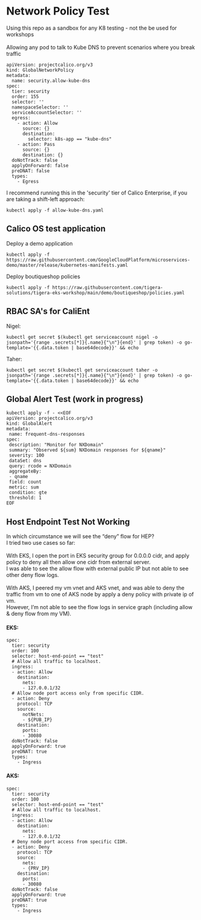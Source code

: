 # Network Policy Test
Using this repo as a sandbox for any K8 testing - not the be used for workshops<br/>
<br/>
Allowing any pod to talk to Kube DNS to prevent scenarios where you break traffic
```
apiVersion: projectcalico.org/v3
kind: GlobalNetworkPolicy
metadata:
  name: security.allow-kube-dns
spec:
  tier: security
  order: 155
  selector: ''
  namespaceSelector: ''
  serviceAccountSelector: ''
  egress:
    - action: Allow
      source: {}
      destination:
        selector: k8s-app == "kube-dns"
    - action: Pass
      source: {}
      destination: {}
  doNotTrack: false
  applyOnForward: false
  preDNAT: false
  types:
    - Egress
```

I recommend running this in the 'security' tier of Calico Enterprise, if you are taking a shift-left approach:
```
kubectl apply -f allow-kube-dns.yaml
```

## Calico OS test application

Deploy a demo application

```
kubectl apply -f https://raw.githubusercontent.com/GoogleCloudPlatform/microservices-demo/master/release/kubernetes-manifests.yaml
```

Deploy boutiqueshop policies

```
kubectl apply -f https://raw.githubusercontent.com/tigera-solutions/tigera-eks-workshop/main/demo/boutiqueshop/policies.yaml
```

## RBAC SA's for CaliEnt

Nigel:

```
kubectl get secret $(kubectl get serviceaccount nigel -o jsonpath='{range .secrets[*]}{.name}{"\n"}{end}' | grep token) -o go-template='{{.data.token | base64decode}}' && echo
```

Taher:

```
kubectl get secret $(kubectl get serviceaccount taher -o jsonpath='{range .secrets[*]}{.name}{"\n"}{end}' | grep token) -o go-template='{{.data.token | base64decode}}' && echo
```

## Global Alert Test (work in progress)

```
kubectl apply -f - <<EOF
apiVersion: projectcalico.org/v3
kind: GlobalAlert
metadata:
 name: frequent-dns-responses
spec:
 description: "Monitor for NXDomain"
 summary: "Observed ${sum} NXDomain responses for ${qname}"
 severity: 100
 dataSet: dns
 query: rcode = NXDomain 
 aggregateBy: 
 - qname
 field: count
 metric: sum
 condition: gte
 threshold: 1
EOF
```

## Host Endpoint Test Not Working

In which circumstance we will see the “deny” flow for HEP? <br/>
I tried two use cases so far: <br/>
<br/>
With EKS, I open the port in EKS security group for 0.0.0.0 cidr, and apply policy to deny all then allow one cidr from external server. <br/>
I was able to see the allow flow with external public IP but not able to see other deny flow logs. <br/>
<br/>
With AKS,  I peered my vm vnet and AKS vnet, and was able to deny the traffic from vm to one of AKS node by apply a deny policy with private ip of vm. <br/>
However, I’m not able to see the flow logs in service graph (including allow & deny flow from my VM). <br/>

#### EKS:
```
spec:
  tier: security
  order: 100
  selector: host-end-point == "test"
  # Allow all traffic to localhost.
  ingress:
  - action: Allow
    destination:
      nets:
      - 127.0.0.1/32
  # Allow node port access only from specific CIDR.
  - action: Deny
    protocol: TCP
    source:
      notNets:
      - ${PUB_IP}
    destination:
      ports:
      - 30080
  doNotTrack: false
  applyOnForward: true
  preDNAT: true
  types:
    - Ingress
```

#### AKS:
```
spec:
  tier: security
  order: 100
  selector: host-end-point == "test"
  # Allow all traffic to localhost.
  ingress:
  - action: Allow
    destination:
      nets:
      - 127.0.0.1/32
  # Deny node port access from specific CIDR.
  - action: Deny
    protocol: TCP
    source:
      nets:
      - {PRV_IP}
    destination:
      ports:
      - 30080
  doNotTrack: false
  applyOnForward: true
  preDNAT: true
  types:
    - Ingress
```
